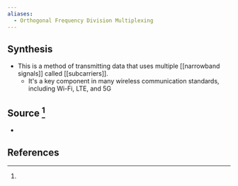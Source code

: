 ```yaml
---
aliases:
  - Orthogonal Frequency Division Multiplexing
---
```

## Synthesis
- This is a method of transmitting data that uses multiple [[narrowband signals]] called [[subcarriers]].
	- It's a key component in many wireless communication standards, including Wi-Fi, LTE, and 5G
## Source [^1]
- 
## References

[^1]: